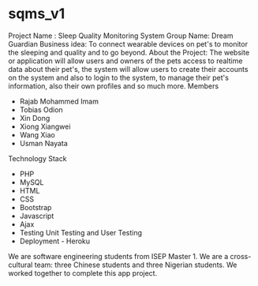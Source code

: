 # sqms_v1
Project Name : Sleep Quality Monitoring System
Group Name: Dream Guardian
Business idea: To connect wearable devices on pet's to monitor the sleeping and quality and to go beyond. 
About the Project: The website or application will allow users and owners of the pets access to realtime data about their pet's,
the system will allow users to create their accounts on the system and also to login to the system, to manage their pet's information,
also their own profiles and so much more.
Members
- Rajab Mohammed Imam
- Tobias Odion
- Xin Dong
- Xiong Xiangwei
- Wang Xiao
- Usman Nayata

Technology Stack
- PHP
- MySQL
- HTML
- CSS
- Bootstrap
- Javascript
- Ajax
- Testing Unit Testing and User Testing
- Deployment - Heroku

We are software engineering students from ISEP Master 1.
We are a cross-cultural team: three Chinese students and three Nigerian students.
We worked together to complete this app project.
